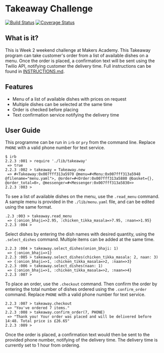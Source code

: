 Takeaway Challenge
===================
[![Build Status](https://travis-ci.org/yyl29/takeaway-challenge.svg?branch=master)](https://travis-ci.org/yyl29/takeaway-challenge) [![Coverage Status](https://coveralls.io/repos/github/yyl29/takeaway-challenge/badge.svg?branch=master)](https://coveralls.io/github/yyl29/takeaway-challenge?branch=master)

What is it?
-----------

This is Week 2 weekend challenge at Makers Academy. This Takeaway program can take customer's order from a list of available dishes on a menu. Once the order is placed, a confirmation text will be sent using the Twilio API, notifying customer the delivery time. Full instructions can be found in [INSTRUCTIONS.md](https://github.com/yyl29/takeaway-challenge/blob/master/INSTRUCTIONS.md).

Features
---------

* Menu of a list of available dishes with prices on request
* Multiple dishes can be selected at the same time
* Order is checked before placing
* Text confirmation service notifying the delivery time

User Guide
----------

This programme can be run in `irb` or `pry` from the command line. Replace `PHONE` with a valid phone number for text service.

```
$ irb
2.2.3 :001 > require './lib/takeaway'
 => true
2.2.3 :002 > takeaway = Takeaway.new
 => #<Takeaway:0x007fff313a5970 @menu=#<Menu:0x007fff313a5948 @filename="menu.yaml">, @order=#<Order:0x007fff313a5880 @basket={}, @order_total=0>, @messenger=#<Messenger:0x007fff313a5830>>
2.2.3 :003 >
```

To see a list of available dishes on the menu, use the `.read_menu` command. A sample menu is provided in the `./lib/menu.yaml` file, and can be edited using the same format.

```
.2.3 :003 > takeaway.read_menu
 => {:onion_bhaji=>2.95, :chicken_tikka_masala=>7.95, :naan=>1.95}
2.2.3 :004 >
```

Select dishes by entering the dish names with desired quantity, using the `.select_dishes` command. Multiple items can be added at the same time.

```
2.2.3 :004 > takeaway.select_dishes(onion_bhaji: 1)
 => {:onion_bhaji=>1}
2.2.3 :005 > takeaway.select_dishes(chicken_tikka_masala: 2, naan: 3)
 => {:onion_bhaji=>1, :chicken_tikka_masala=>2, :naan=>3}
2.2.3 :006 > takeaway.select_dishes(naan: 1)
 => {:onion_bhaji=>1, :chicken_tikka_masala=>2, :naan=>4}
2.2.3 :007 >
```

To place an order, use the `.checkout` command. Then confirm the order by entering the total number of dishes ordered using the `.confirm_order` command. Replace `PHONE` with a valid phone number for text service.

```
2.2.3 :007 > takeaway.checkout
 => "You've ordered 7 items."
2.2.3 :008 > takeaway.confirm_order(7, PHONE)
 => "Thank you! Your order was placed and will be delivered before 14:48. Total price is £26.65"
2.2.3 :009 >
```

Once the order is placed, a confirmation text would then be sent to the provided phone number, notifying of the delivery time. The delivery time is currently set to 1 hour from ordering.